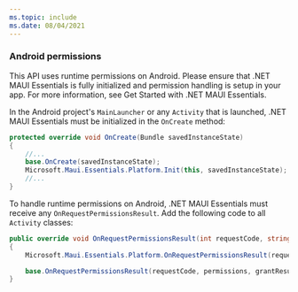 ```yaml
---
ms.topic: include
ms.date: 08/04/2021
---
```


### Android permissions

This API uses runtime permissions on Android. Please ensure that .NET MAUI Essentials is fully initialized and permission handling is setup in your app. For more information, see Get Started with .NET MAUI Essentials. <!-- TODO: Is there setup for android still? -->

In the Android project's `MainLauncher` or any `Activity` that is launched, .NET MAUI Essentials must be initialized in the `OnCreate` method:

```csharp
protected override void OnCreate(Bundle savedInstanceState) 
{
    //...
    base.OnCreate(savedInstanceState);
    Microsoft.Maui.Essentials.Platform.Init(this, savedInstanceState); // add this line to your code, it may also be called: bundle
    //...
}    
```

To handle runtime permissions on Android, .NET MAUI Essentials must receive any `OnRequestPermissionsResult`. Add the following code to all `Activity` classes:

```csharp
public override void OnRequestPermissionsResult(int requestCode, string[] permissions, Android.Content.PM.Permission[] grantResults)
{
    Microsoft.Maui.Essentials.Platform.OnRequestPermissionsResult(requestCode, permissions, grantResults);

    base.OnRequestPermissionsResult(requestCode, permissions, grantResults);
}
```
